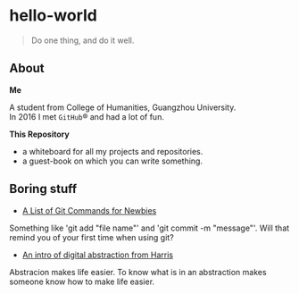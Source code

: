 # hello-world

> Do one thing, and do it well.

## About

__Me__

A student from College of Humanities, Guangzhou University.  
In 2016 I met `GitHub`&reg; and had a lot of fun.  

__This Repository__

- a whiteboard for all my projects and repositories.
- a guest-book on which you can write something.

## Boring stuff

- [A List of Git Commands for Newbies](git-cheetsheet.md)

Something like 'git add "file name"' and 'git commit -m "message"'.
Will that remind you of your first time when using git?

- [An intro of digital abstraction from Harris](bit-harris.md)

Abstracion makes life easier.
To know what is in an abstraction makes someone know how to make life easier.

